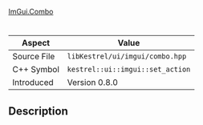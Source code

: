 [ImGui.Combo](index.md)
# 
| Aspect | Value |
| --- | --- |
| Source File | `libKestrel/ui/imgui/combo.hpp` |
| C++ Symbol | `kestrel::ui::imgui::set_action` |
| Introduced | Version 0.8.0 |
## Description
